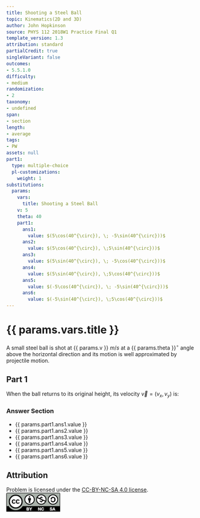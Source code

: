 ```yaml
---
title: Shooting a Steel Ball
topic: Kinematics(2D and 3D)
author: John Hopkinson
source: PHYS 112 2018W1 Practice Final Q1
template_version: 1.3
attribution: standard
partialCredit: true
singleVariant: false
outcomes:
- 5.5.1.0
difficulty:
- medium
randomization:
- 2
taxonomy:
- undefined
span:
- section
length:
- average
tags:
- PW
assets: null
part1:
  type: multiple-choice
  pl-customizations:
    weight: 1
substitutions:
  params:
    vars:
      title: Shooting a Steel Ball
    v: 5
    theta: 40
    part1:
      ans1:
        value: $(5\cos(40^{\circ}), \; -5\sin(40^{\circ}))$
      ans2:
        value: $(5\cos(40^{\circ}), \;5\sin(40^{\circ}))$
      ans3:
        value: $(5\sin(40^{\circ}), \; -5\cos(40^{\circ}))$
      ans4:
        value: $(5\sin(40^{\circ}), \;5\cos(40^{\circ}))$
      ans5:
        value: $(-5\cos(40^{\circ}), \; -5\sin(40^{\circ}))$
      ans6:
        value: $(-5\sin(40^{\circ}), \;5\cos(40^{\circ}))$
---
```

# {{ params.vars.title }}
A small steel ball is shot at {{ params.v }} $m/s$ at a {{ params.theta }}$^{\circ}$ angle above the horizontal direction and its motion is well approximated by projectile motion.

## Part 1

When the ball returns to its original height, its velocity $\overrightarrow{v} = (v_x, v_y)$ is:

### Answer Section

- {{ params.part1.ans1.value }}
- {{ params.part1.ans2.value }}
- {{ params.part1.ans3.value }}
- {{ params.part1.ans4.value }}
- {{ params.part1.ans5.value }}
- {{ params.part1.ans6.value }}

## Attribution

Problem is licensed under the [CC-BY-NC-SA 4.0 license](https://creativecommons.org/licenses/by-nc-sa/4.0/).<br> ![The Creative Commons 4.0 license requiring attribution-BY, non-commercial-NC, and share-alike-SA license.](https://raw.githubusercontent.com/firasm/bits/master/by-nc-sa.png)